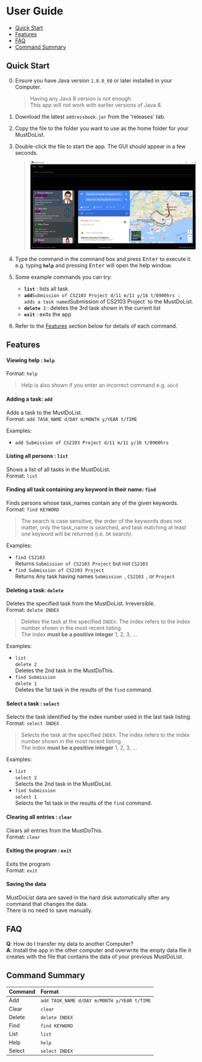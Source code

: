 # User Guide

* [Quick Start](#quick-start)
* [Features](#features)
* [FAQ](#faq)
* [Command Summary](#command-summary)

## Quick Start

0. Ensure you have Java version `1.8.0_60` or later installed in your Computer.<br>
   > Having any Java 8 version is not enough. <br>
   This app will not work with earlier versions of Java 8.
   
1. Download the latest `addressbook.jar` from the 'releases' tab.
2. Copy the file to the folder you want to use as the home folder for your MustDoList.
3. Double-click the file to start the app. The GUI should appear in a few seconds. 
   > <img src="images/Ui.png" width="600">

4. Type the command in the command box and press <kbd>Enter</kbd> to execute it. <br>
   e.g. typing **`help`** and pressing <kbd>Enter</kbd> will open the help window. 
5. Some example commands you can try:
   * **`list`** : lists all task
   * **`add`**` Submission of CS2103 Project d/11 m/11 y/16 t/0900hrs : 
     adds a task named `Submission of CS2103 Project` to the MustDoList.
   * **`delete`**` 3` : deletes the 3rd task shown in the current list
   * **`exit`** : exits the app
6. Refer to the [Features](#features) section below for details of each command.<br>


## Features

#### Viewing help : `help`
Format: `help`

> Help is also shown if you enter an incorrect command e.g. `abcd`
 
#### Adding a task: `add`
Adds a task to the MustDoList.<br>
Format: `add TASK_NAME d/DAY m/MONTH y/YEAR t/TIME` 

Examples: 
* `add Submission of CS2103 Project d/11 m/11 y/16 t/0900hrs`

#### Listing all persons : `list`
Shows a list of all tasks in the MustDoList.<br>
Format: `list`

#### Finding all task containing any keyword in their name: `find`
Finds persons whose task_names contain any of the given keywords.<br>
Format: `find KEYWORD`

> The search is case sensitive, the order of the keywords does not matter, only the task_name is searched, 
and task matching at least one keyword will be returned (i.e. `OR` search).

Examples: 
* `find CS2103`<br>
  Returns `Submission of CS2103 Project` but not `CS2103`
* `find Submission of CS2103 Project`<br>
  Returns Any task having names `Submission `, `CS2103 `, or `Project`

#### Deleting a task: `delete`
Deletes the specified task from the MustDoList. Irreversible.<br>
Format: `delete INDEX`

> Deletes the task at the specified `INDEX`. 
  The index refers to the index number shown in the most recent listing.<br>
  The index **must be a positive integer** 1, 2, 3, ...

Examples: 
* `list`<br>
  `delete 2`<br>
  Deletes the 2nd task in the MustDoThis.
* `find Submission`<br> 
  `delete 1`<br>
  Deletes the 1st task in the results of the `find` command.

#### Select a task : `select`
Selects the task identified by the index number used in the last task listing.<br>
Format: `select INDEX`

> Selects the task at the specified `INDEX`. 
  The index refers to the index number shown in the most recent listing.<br>
  The index **must be a positive integer** 1, 2, 3, ...

Examples: 
* `list`<br>
  `select 2`<br>
  Selects the 2nd task in the MustDoList.
* `find Submission` <br> 
  `select 1`<br>
  Selects the 1st task in the results of the `find` command.

#### Clearing all entries : `clear`
Clears all entries from the MustDoThis.<br>
Format: `clear`  

#### Exiting the program : `exit`
Exits the program.<br>
Format: `exit`  

#### Saving the data 
MustDoList data are saved in the hard disk automatically after any command that changes the data.<br>
There is no need to save manually.

## FAQ

**Q**: How do I transfer my data to another Computer?<br>
**A**: Install the app in the other computer and overwrite the empty data file it creates with 
       the file that contains the data of your previous MustDoList.
       
## Command Summary

Command | Format  
-------- | :-------- 
Add | `add TASK_NAME d/DAY m/MONTH y/YEAR t/TIME`
Clear | `clear`
Delete | `delete INDEX`
Find | `find KEYWORD`
List | `list`
Help | `help`
Select | `select INDEX`
